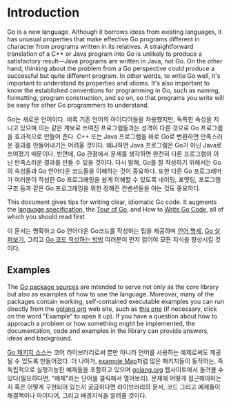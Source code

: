 # Introduction

Go is a new language. Although it borrows ideas from existing languages, it has unusual properties that make effective Go programs different in character from programs written in its relatives. A straightforward translation of a C++ or Java program into Go is unlikely to produce a satisfactory result—Java programs are written in Java, not Go. On the other hand, thinking about the problem from a Go perspective could produce a successful but quite different program. In other words, to write Go well, it's important to understand its properties and idioms. It's also important to know the established conventions for programming in Go, such as naming, formatting, program construction, and so on, so that programs you write will be easy for other Go programmers to understand.

Go는 새로운 언어이다. 비록 기존 언어의 아이디어들을 차용했지만, 독특한 속성을 지니고 있으며 이는 같은 계보로 쓰여진 프로그램들과는 성격이 다른 것으로 Go 프로그램을 효과적으로 만들어 준다. C++ 또는 Java 프로그램을 바로 Go로 변환하면 만족스러운 결과를 만들어내기는 어려울 것이다. 왜냐하면 Java 프로그램은 Go가 아닌 Java로 쓰여졌기 때문이다. 반면에, Go 관점에서 문제를 생각하면 완전히 다른 프로그램이 아닌 만족스러운 결과를 만들 수 있을 것이다. 다시 말해, Go를 잘 작성하기 위해서는 Go의 속성들과 Go 언어다운 코드들을 이해하는 것이 중요하다. 또한 다른 Go 프로그래머가 여러분이 작성한 Go 프로그래밍을 쉽게 이해할 수 있도록 네이밍, 포맷팅, 프로그램 구조 등과 같은 Go 프로그래밍을 위한 정해진 컨벤션들을 아는 것도 중요하다.

This document gives tips for writing clear, idiomatic Go code. It augments the [language specification](https://golang.org/ref/spec), the [Tour of Go](https://tour.golang.org), and How to [Write Go Code](https://golang.org/doc/code.html), all of which you should read first.

이 문서는 명확하고 Go 언어다운 Go코드를 작성하는 팁을 제공하며 [언어 명세](https://golang.org/ref/spec), [Go 살펴보기](https://tour.golang.org), 그리고 [Go 코드 작성하는 방법](https://golang.org/doc/code.html) 여러분이 먼저 읽어야 모든 지식을 향상시킬 것이다.

## Examples

The [Go package sources](https://golang.org/src/) are intended to serve not only as the core library but also as examples of how to use the language. Moreover, many of the packages contain working, self-contained executable examples you can run directly from the [golang.org](https://golang.org/) web site, such as [this one](https://golang.org/pkg/strings/#example_Map) (if necessary, click on the word "Example" to open it up). If you have a question about how to approach a problem or how something might be implemented, the documentation, code and examples in the library can provide answers, ideas and background.

[Go 패키지 소스](https://golang.org/src/)는 코어 라이브러리로써 뿐만 아니라 언어를 사용하는 예제로써도 제공될 수 있도록 만들어졌다. 더 나아가, [example Map](https://golang.org/pkg/strings/#exmaple_Map)처럼 많은 패키지들이 동작하는, 즉 독립적으로 실행가능한 예제들을 포함하고
있으며 [golang.org](https://golang.org/) 웹사이트에서 돌려볼 수 있다(필요하다면, "예제"라는 단어를 클릭해서 열어보라). 문제에 어떻게 접근해야하는지 혹은 어떻게 구현되어 있는지 궁금하다면 라이브러리의 문서, 코드 그리고 예제들이 해결책이나 아이디어, 그리고 배경지식을 알려줄 것이다.

